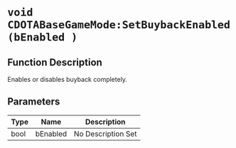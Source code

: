 # `void CDOTABaseGameMode:SetBuybackEnabled(bEnabled )`
## Function Description
Enables or disables buyback completely.
## Parameters
Type|Name|Description
--|--|--
bool|bEnabled|No Description Set

